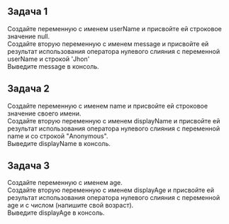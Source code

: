 ## Задача 1  
Создайте переменную с именем userName и присвойте ей строковое значение null.   
Создайте вторую переменную с именем message и присвойте ей результат использования оператора нулевого слияния с переменной userName и строкой 'Jhon'   
Выведите message в консоль.  

## Задача 2  
Создайте переменную с именем name  и присвойте ей строковое значение своего имени.   
Создайте вторую переменную с именем displayName  и присвойте ей результат использования оператора нулевого слияния с переменной name и со строкой "Anonymous".   
Выведите displayName в консоль.  

## Задача 3  
Создайте переменную с именем age.   
Создайте вторую переменную с именем displayAge  и присвойте ей результат использования оператора нулевого слияния с переменной age и с числом (напишите свой возраст).   
Выведите displayAge в консоль. 



